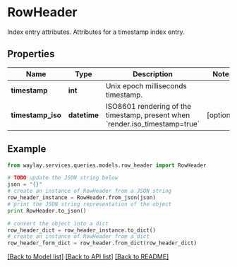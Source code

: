 # RowHeader

Index entry attributes.  Attributes for a timestamp index entry.

## Properties

Name | Type | Description | Notes
------------ | ------------- | ------------- | -------------
**timestamp** | **int** | Unix epoch milliseconds timestamp. | 
**timestamp_iso** | **datetime** | ISO8601 rendering of the timestamp, present when &#x60;render.iso_timestamp&#x3D;true&#x60; | [optional] 

## Example

```python
from waylay.services.queries.models.row_header import RowHeader

# TODO update the JSON string below
json = "{}"
# create an instance of RowHeader from a JSON string
row_header_instance = RowHeader.from_json(json)
# print the JSON string representation of the object
print RowHeader.to_json()

# convert the object into a dict
row_header_dict = row_header_instance.to_dict()
# create an instance of RowHeader from a dict
row_header_form_dict = row_header.from_dict(row_header_dict)
```
[[Back to Model list]](../README.md#documentation-for-models) [[Back to API list]](../README.md#documentation-for-api-endpoints) [[Back to README]](../README.md)


